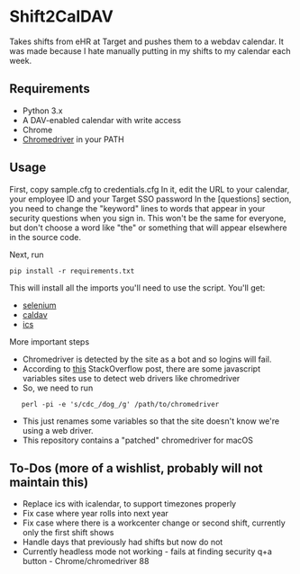 # Shift2CalDAV
Takes shifts from eHR at Target and pushes them to a webdav calendar.  It was made because I hate manually putting in my shifts to my calendar each week.
## Requirements

 - Python 3.x
 - A DAV-enabled calendar with write access
 - Chrome
 - [Chromedriver](https://chromedriver.chromium.org/downloads) in your PATH 

## Usage
First, copy sample.cfg to credentials.cfg 
In it, edit the URL to your calendar, your employee ID and your Target SSO password
In the [questions] section, you need to change the "keyword" lines to words that appear in your security questions when you sign in.  This won't be the same for everyone, but don't choose a word like "the" or something that will appear elsewhere in the source code.

Next, run 

    pip install -r requirements.txt
   This will install all the imports you'll need to use the script.  You'll get:
   

 - [selenium](https://selenium-python.readthedocs.io/) 
 - [caldav](https://pythonhosted.org/caldav/)
 - [ics](https://icspy.readthedocs.io/)
 
 More important steps
 - Chromedriver is detected by the site as a bot and so logins will fail.  
 - According to [this](https://stackoverflow.com/questions/33225947/can-a-website-detect-when-you-are-using-selenium-with-chromedriver_) StackOverflow post, there are some javascript variables sites use to detect web drivers like chromedriver
 - So, we need to run 
 ```
    perl -pi -e 's/cdc_/dog_/g' /path/to/chromedriver
```
 - This just renames some variables so that the site doesn't know we're using a web driver.
 - This repository contains a "patched" chromedriver for macOS

 
## To-Dos (more of a wishlist, probably will not maintain this)
 - Replace ics with icalendar, to support timezones properly
 - Fix case where year rolls into next year
 - Fix case where there is a workcenter change or second shift, currently only the first shift shows
 - Handle days that previously had shifts but now do not
 - Currently headless mode not working - fails at finding security q+a button - Chrome/chromedriver 88
